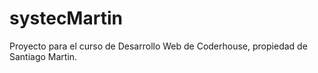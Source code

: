 # systecMartin

Proyecto para el curso de Desarrollo Web de Coderhouse, propiedad de Santiago Martin.
